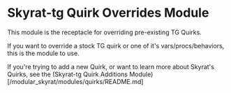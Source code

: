 # Skyrat-tg Quirk Overrides Module

This module is the receptacle for overriding pre-existing TG Quirks.

If you want to override a stock TG quirk or one of it's vars/procs/behaviors, this is the module to use.

If you're trying to add a new Quirk, or want to learn more about Skyrat's Quirks, see the (Skyrat-tg Quirk Additions Module)[/modular_skyrat/modules/quirks/README.md]
